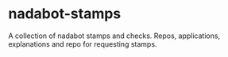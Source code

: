 # nadabot-stamps
A collection of nadabot stamps and checks. Repos, applications, explanations and repo for requesting stamps.

